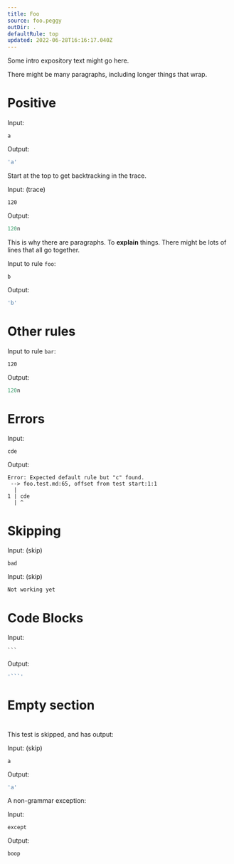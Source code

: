 ```yaml
---
title: Foo
source: foo.peggy
outDir: .
defaultRule: top
updated: 2022-06-28T16:16:17.040Z
---
```


Some intro expository text might go here.

There might be many paragraphs, including longer
things that wrap.

# Positive

Input:
```
a
```

Output:
```js
'a'
```

Start at the top to get backtracking in the trace.

Input: (trace)
```
120
```

Output:
```js
120n
```

This is why there are paragraphs.  To **explain** things.  There might be lots
of lines that all go together.

Input to rule `foo`:
```
b
```

Output:
```js
'b'
```

# Other rules

Input to rule `bar`:
```
120
```

Output:
```js
120n
```

# Errors

Input:
```
cde
```

Output:
```
Error: Expected default rule but "c" found.
 --> foo.test.md:65, offset from test start:1:1
  |
1 | cde
  | ^
```

# Skipping

Input: (skip)
```
bad
```

Input: (skip)
```
Not working yet
```

# Code Blocks

Input:
~~~
```
~~~

Output:
~~~js
'```'
~~~

#
# Empty section
#

This test is skipped, and has output:

Input: (skip)
```
a
```

Output:
```js
'a'
```

A non-grammar exception:

Input:
```
except
```

Output:
```
boop
```


